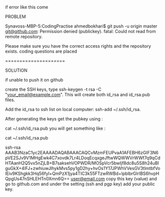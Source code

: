 if error like this come 

PROBLEM

Synavoss-MBP-5:CodingPractise ahmedbokhari$ git push -u origin master
git@github.com: Permission denied (publickey).
fatal: Could not read from remote repository.

Please make sure you have the correct access rights
and the repository exists.
coding questions are placed

=====================

SOLUTION

if unable to push it on github 

create the SSH keys, type ssh-keygen -t rsa -C "your_email@example.com". This will create both id_rsa and id_rsa.pub files.

Add the id_rsa to ssh list on local computer: ssh-add ~/.ssh/id_rsa.

After generating the keys get the pubkey using :

cat ~/.ssh/id_rsa.pub 
you will get something like :

cat ~/.ssh/id_rsa.pub 

ssh-rsa AAAB3NzaC1yc2EAAAADAQABAAACAQCvMzmFEUPvaA1AFEBH6zGIF3N6pVE2SJv9V1MHgEwk4C7xovdk7Lr4LDoqEcqxgeJftwWQWWVrWWf7q9qCdHTAanH2Q5vx5nZjLB+B7saksehVOPWDR/MOSpVcr5bwIjf8dc8u5S8h24uBlguGkX+4lFJ+zwhiuwJlhykMvs5py1gD2hy+hvOs1Y17JPWhVVesGV3tlmtbfVolEiv9KShgkk3Hq56fyl+QmPzX1jya4TIC3k55FTzwRWBd+IpblbrGlrIBS6hvpHQpgUs47nSHLEHTn0Xmn6Q== user@email.com
copy this key (value) and go to github.com and under the setting (ssh and pgp key) add your public key.

